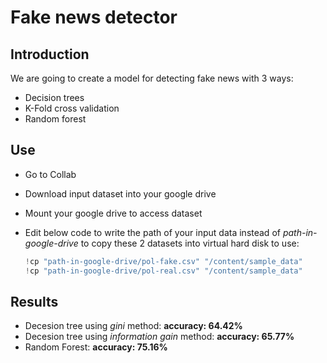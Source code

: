 # Fake news detector

## Introduction
We are going to create a model for detecting fake news with 3 ways:
* Decision trees
* K-Fold cross validation
* Random forest

## Use
* Go to Collab
* Download input dataset into your google drive
* Mount your google drive to access dataset
* Edit below code to write the path of your input data instead of *path-in-google-drive* to copy these 2 datasets into virtual hard disk to use:

  ```python
  !cp "path-in-google-drive/pol-fake.csv" "/content/sample_data"
  !cp "path-in-google-drive/pol-real.csv" "/content/sample_data"
  ```
  
## Results
* Decesion tree using *gini* method: **accuracy: 64.42%**
* Decesion tree using *information gain* method: **accuracy: 65.77%**
* Random Forest: **accuracy: 75.16%**
